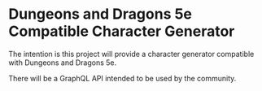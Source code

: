 # Dungeons and Dragons 5e Compatible Character Generator

The intention is this project will provide a character generator compatible with Dungeons and Dragons 5e.

There will be a GraphQL API intended to be used by the community.
